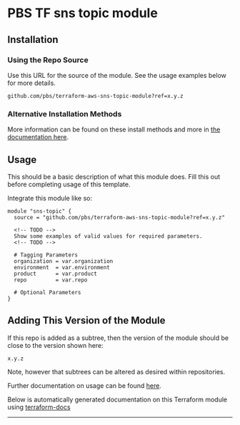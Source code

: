 # PBS TF sns topic module

## Installation

### Using the Repo Source

Use this URL for the source of the module. See the usage examples below for more details.

```hcl
github.com/pbs/terraform-aws-sns-topic-module?ref=x.y.z
```

### Alternative Installation Methods

More information can be found on these install methods and more in [the documentation here](./docs/general/install).

## Usage

<!-- TODO -->
This should be a basic description of what this module does.
Fill this out before completing usage of this template.
<!-- TODO -->

Integrate this module like so:

```hcl
module "sns-topic" {
  source = "github.com/pbs/terraform-aws-sns-topic-module?ref=x.y.z"

  <!-- TODO -->
  Show some examples of valid values for required parameters.
  <!-- TODO -->

  # Tagging Parameters
  organization = var.organization
  environment  = var.environment
  product      = var.product
  repo         = var.repo

  # Optional Parameters
}
```

## Adding This Version of the Module

If this repo is added as a subtree, then the version of the module should be close to the version shown here:

`x.y.z`

Note, however that subtrees can be altered as desired within repositories.

Further documentation on usage can be found [here](./docs).

Below is automatically generated documentation on this Terraform module using [terraform-docs][terraform-docs]

---

[terraform-docs]: https://github.com/terraform-docs/terraform-docs
